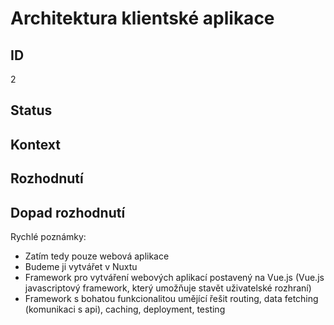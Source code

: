 # Architektura klientské aplikace

## ID

2

## Status 

## Kontext 

## Rozhodnutí 

## Dopad rozhodnutí

Rychlé poznámky:
- Zatím tedy pouze webová aplikace
- Budeme ji vytvářet v Nuxtu
- Framework pro vytváření webových aplikací postavený na Vue.js (Vue.js javascriptový framework, který umožňuje stavět uživatelské rozhraní)
- Framework s bohatou funkcionalitou umějící řešit routing, data fetching (komunikaci s api), caching, deployment, testing 